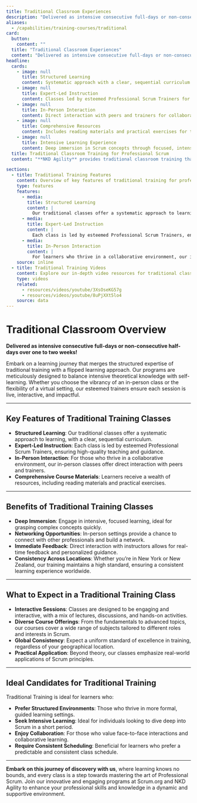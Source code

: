 ```yaml
---
title: Traditional Classroom Experiences
description: "Delivered as intensive consecutive full-days or non-consecutive half-days over one to two weeks!"
aliases:
  - /capabilities/training-courses/traditional
card:
  button:
    content: ""
  title: "Traditional Classroom Experiences"
  content: "Delivered as intensive consecutive full-days or non-consecutive half-days over one to two weeks!"
headline:
  cards:
    - image: null
      title: Structured Learning
      content: Systematic approach with a clear, sequential curriculum.
    - image: null
      title: Expert-Led Instruction
      content: Classes led by esteemed Professional Scrum Trainers for high-quality guidance.
    - image: null
      title: In-Person Interaction
      content: Direct interaction with peers and trainers for collaborative learning.
    - image: null
      title: Comprehensive Resources
      content: Includes reading materials and practical exercises for thorough understanding.
    - image: null
      title: Intensive Learning Experience
      content: Deep immersion in Scrum concepts through focused, intensive sessions.
  title: Traditional Classroom Training for Professional Scrum
  content: "**NKD Agility** provides traditional classroom training that combines structured expertise, in-depth theoretical knowledge, and engaging in-person or virtual sessions to help you master Professional Scrum."

sections:
  - title: Traditional Training Features
    content: Overview of key features of traditional training for professional development.
    type: features
    features:
      - media:
        title: Structured Learning
        content: |
          Our traditional classes offer a systematic approach to learning, with a clear, sequential curriculum to guide learners effectively through Scrum principles.
      - media:
        title: Expert-Led Instruction
        content: |
          Each class is led by esteemed Professional Scrum Trainers, ensuring high-quality teaching, guidance, and mentorship throughout the training.
      - media:
        title: In-Person Interaction
        content: |
          For learners who thrive in a collaborative environment, our in-person classes provide direct interaction with peers and trainers, enriching the learning experience.
    source: inline
  - title: Traditional Training Videos
    content: Explore our in-depth video resources for traditional classroom training.
    type: videos
    related:
      - resources/videos/youtube/3XsOseKG57g
      - resources/videos/youtube/8uPjXXt5lo4
    source: data
---
```


# Traditional Classroom Overview

**Delivered as intensive consecutive full-days or non-consecutive half-days over one to two weeks!**

Embark on a learning journey that merges the structured expertise of traditional training with a flipped learning approach. Our programs are meticulously designed to balance intensive theoretical knowledge with self-learning. Whether you choose the vibrancy of an in-person class or the flexibility of a virtual setting, our esteemed trainers ensure each session is live, interactive, and impactful.

---

## Key Features of Traditional Training Classes

- **Structured Learning**: Our traditional classes offer a systematic approach to learning, with a clear, sequential curriculum.
- **Expert-Led Instruction**: Each class is led by esteemed Professional Scrum Trainers, ensuring high-quality teaching and guidance.
- **In-Person Interaction**: For those who thrive in a collaborative environment, our in-person classes offer direct interaction with peers and trainers.
- **Comprehensive Course Materials**: Learners receive a wealth of resources, including reading materials and practical exercises.

---

## Benefits of Traditional Training Classes

- **Deep Immersion**: Engage in intensive, focused learning, ideal for grasping complex concepts quickly.
- **Networking Opportunities**: In-person settings provide a chance to connect with other professionals and build a network.
- **Immediate Feedback**: Direct interaction with instructors allows for real-time feedback and personalized guidance.
- **Consistency Across Locations**: Whether you’re in New York or New Zealand, our training maintains a high standard, ensuring a consistent learning experience worldwide.

---

## What to Expect in a Traditional Training Class

- **Interactive Sessions**: Classes are designed to be engaging and interactive, with a mix of lectures, discussions, and hands-on activities.
- **Diverse Course Offerings**: From the fundamentals to advanced topics, our courses cover a wide range of subjects tailored to different roles and interests in Scrum.
- **Global Consistency**: Expect a uniform standard of excellence in training, regardless of your geographical location.
- **Practical Application**: Beyond theory, our classes emphasize real-world applications of Scrum principles.

---

## Ideal Candidates for Traditional Training

Traditional Training is ideal for learners who:

- **Prefer Structured Environments**: Those who thrive in more formal, guided learning settings.
- **Seek Intensive Learning**: Ideal for individuals looking to dive deep into Scrum in a short period.
- **Enjoy Collaboration**: For those who value face-to-face interactions and collaborative learning.
- **Require Consistent Scheduling**: Beneficial for learners who prefer a predictable and consistent class schedule.

---

**Embark on this journey of discovery with us**, where learning knows no bounds, and every class is a step towards mastering the art of Professional Scrum. Join our innovative and engaging programs at Scrum.org and NKD Agility to enhance your professional skills and knowledge in a dynamic and supportive environment.
